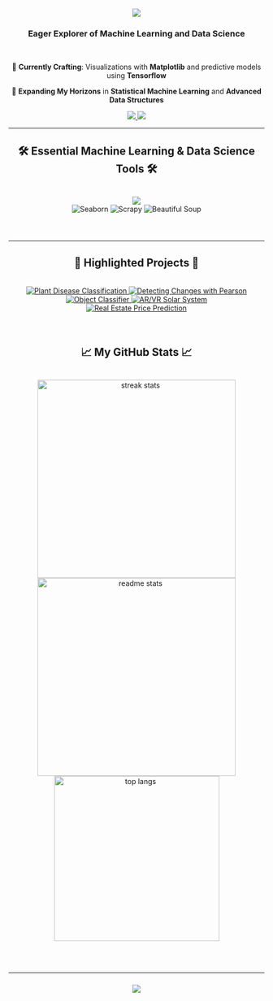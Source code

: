 <h1 align="center">
    <img src="https://readme-typing-svg.herokuapp.com/?font=Righteous&size=35&color=7F00FF&center=true&vCenter=true&width=500&height=70&duration=4000&lines=Hello+World!+🌍;I'm+Bhavani+Shankar!;" />
</h1>

<h3 align="center">Eager Explorer of Machine Learning and Data Science</h3>

<br/>

<div align="center">
 
 🔭 **Currently Crafting**: Visualizations with **Matplotlib** and predictive models using **Tensorflow**
 
 🌱 **Expanding My Horizons** in **Statistical Machine Learning** and **Advanced Data Structures**
 
 </div>
 
<div align="center">
  <a href="mailto:abhavanishankar2002@gmail.com">
    <img src="https://img.shields.io/badge/Email-D14836?style=for-the-badge&logo=gmail&logoColor=white&background=DD2727" />
  </a>
  <a href="https://www.linkedin.com/in/abs768/" target="_blank">
    <img src="https://img.shields.io/badge/LinkedIn-%230077B5.svg?&style=for-the-badge&logo=linkedin&logoColor=white&background=0077B5" />
  </a>
</div>

<hr/>

<h2 align="center">🛠️ Essential Machine Learning & Data Science Tools 🛠️</h2>
<br/>
<div align="center">
    <img src="https://skillicons.dev/icons?i=python,numpy,pandas,matplotlib,sklearn,tensorflow,pytorch,spacy,opencv&perline=5" /><br>
    <!-- Custom badges with inline styles for vertical alignment -->
    <span style="display: inline-block; height: 40px; vertical-align: middle;">
        <img src="https://img.shields.io/badge/Seaborn-ffffff.svg?style=flat-square&logo=seaborn&logoColor=blue" alt="Seaborn"/>
    </span>
    <span style="display: inline-block; height: 40px; vertical-align: middle;">
        <img src="https://img.shields.io/badge/Scrapy-7F5B5B.svg?style=flat-square&logo=scrapy&logoColor=white" alt="Scrapy"/>
    </span>
    <span style="display: inline-block; height: 40px; vertical-align: middle;">
        <img src="https://img.shields.io/badge/BeautifulSoup-3776AB.svg?style=flat-square&logo=beautifulsoup&logoColor=white" alt="Beautiful Soup"/>
    </span>
</div>

<br/>
<hr/>

<div align="center">
  <h2>🌟 Highlighted Projects 🌟</h2>
  <br>
  <!-- Plant Disease Classification -->
  <a href="https://github.com/abs768/Plant-Disease-Classification-Using-Densenet-169-Architecture-of-CNN">
    <img alt="Plant Disease Classification" src="https://github-readme-stats.vercel.app/api/pin/?username=abs768&repo=Plant-Disease-Classification-Using-Densenet-169-Architecture-of-CNN&theme=nightowl" />
  </a>
  <!-- Detecting changes using Pearson Correlation Coefficient -->
  <a href="https://github.com/abs768/Detecting-changes-between-two-images-using-Pearson-Correlation-Coefficient">
    <img alt="Detecting Changes with Pearson" src="https://github-readme-stats.vercel.app/api/pin/?username=abs768&repo=Detecting-changes-between-two-images-using-Pearson-Correlation-Coefficient&theme=nightowl" />
  </a>
  <br/>
  <!-- Object Classifier using Computer Vision -->
  <a href="https://github.com/abs768/Object-Classifier-using-Computer-Vision">
    <img alt="Object Classifier" src="https://github-readme-stats.vercel.app/api/pin/?username=abs768&repo=Object-Classifier-using-Computer-Vision&theme=nightowl" />
  </a>
  <!-- AR/VR Solar System -->
  <a href="https://github.com/abs768/arvr-solar-system">
    <img alt="AR/VR Solar System" src="https://github-readme-stats.vercel.app/api/pin/?username=abs768&repo=arvr-solar-system&theme=nightowl" />
  </a>
  <br/>
  <!-- Real Estate Price Prediction -->
  <a href="https://github.com/abs768/Real-Estate-Price-Prediction">
    <img alt="Real Estate Price Prediction" src="https://github-readme-stats.vercel.app/api/pin/?username=abs768&repo=Real-Estate-Price-Prediction&theme=nightowl" />
  </a>
  <br/><br/><br/>
</div>

<h2 align="center">📈 My GitHub Stats 📈</h2>
<br>
<div align=center>
  <img width=390 src="https://github-readme-streak-stats.herokuapp.com/?user=abs768&theme=nightowl&border_radius=10" alt="streak stats"/>
  <img width=390 src="https://github-readme-stats.vercel.app/api?username=abs768&show_icons=true&theme=nightowl&border_radius=10" alt="readme stats" />
  <br/>
  <img width=325 align="center" src="https://github-readme-stats.vercel.app/api/top-langs/?username=abs768&layout=compact&theme=nightowl&border_radius=10" alt="top langs" />
</div>

<br/><br/>
<hr/>

<h3 align="center">
    <img src="https://readme-typing-svg.herokuapp.com/?font=Righteous&size=25&center=true&vCenter=true&width=500&height=70&duration=4000&lines=Thank+you+for+stopping+by!;Connect+with+me+on+LinkedIn!;Let's+build+something+amazing+together!;">
</h3>

<br/>
